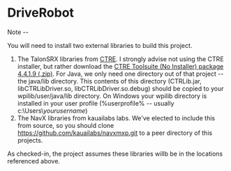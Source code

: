 # DriveRobot

Note -- 

You will need to install two external libraries to build this project.

1. The TalonSRX libraries from [CTRE](http://www.ctr-electronics.com/hro.html#product_tabs_technical_resources).
I strongly advise not using the CTRE installer, but rather download the 
[CTRE Toolsuite (No Installer) package 4.4.1.9 (.zip)](http://www.ctr-electronics.com//downloads/lib/CTRE_FRCLibs_NON-WINDOWS_v4.4.1.9.zip).
For Java, we only need one directory out of that project -- the java/lib directory. This contents of this directory (CTRLib.jar, libCTRLibDriver.so,
libCTRLibDriver.so.debug) should be copied to your wpilib/user/java/lib directory. On Windows your wpilib directory is installed in your user
profile (%userprofile% -- usually c:\\Users\\*yourusername*)
2. The NavX libraries from kauailabs labs. We've elected to include this from source, so you should clone https://github.com/kauailabs/navxmxp.git
to a peer directory of this projects.

As checked-in, the project assumes these libraries willb be in the locations referenced above.
